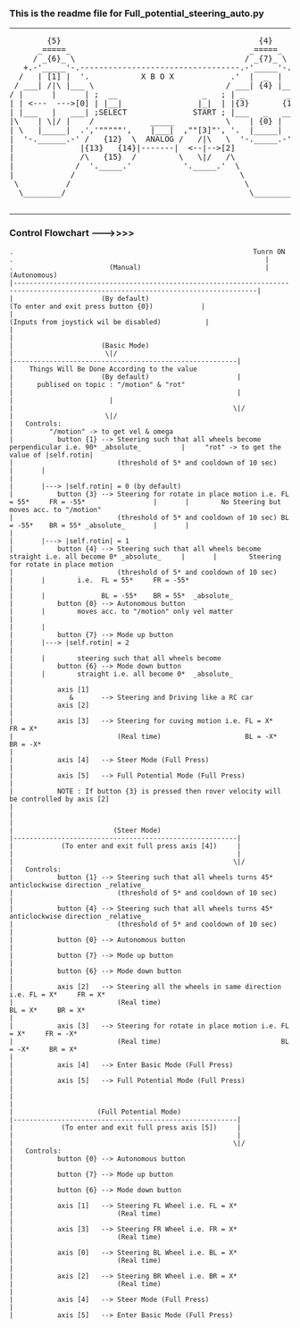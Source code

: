 ### This is the readme file for Full_potential_steering_auto.py

---
<pre>
        {5}                                          {4}
      _=====_                                      _=====_                                          |   [0], [1], [2], [3] ==> axes
     / _{6}_ \                                    / _{7}_ \                                         |   
   +.-'_____'-.----------------------------------.-'_____'-.+                                       |   {0}, {1}, ----------, {14}, {15} ==> button
  /   | [1] |  '.           X B O X            .'  |  _  |   \                                      |   
 / ___| /|\ |___ \                            / ___| {4} |___ \                                     |                         
/ |      |      | ;  __                  _   ; | _         _ | ;                                    |   
| | <---  --->[0] | |__|                |_|  | |{3}       {1}| |                                    |   NOTE : *********** Button Mapping Must Be Checked *********** 
| |___   |   ___| ;SELECT              START ; |___   _   ___| ;                                    |           
|\    | \|/ |    /            _____           \    | {0} |    /|                                    |   
| \   |_____|  .','"""""',    |___|  ,""[3]"', '.  |_____|  .' |                                    |   
|  '-.______.-' /   {12}  \  ANALOG /   /|\   \  '-._____.-'   |                                    |   
|              |{13}   {14}|-------|  <--|-->[2]               |                                    |   
|              /\   {15}  /         \   \|/   /\               |                                    |   
|             /  '._____.'           '._____.'  \              |                                    |   
|            /                                   \             |                                    |   
 \          /                                     \           /                                     |    
  \________/                                       \_________/                                      |   

</pre>
---

### Control Flowchart --->>>>
    .                                                            Tunrn ON
    .                                                               |
    .                        (Manual)                               |                             (Autonomous)       
    |-----------------------------------------------------------------------------------------------------------------------------------|
    |                      (By default)                                                 (To enter and exit press button {0})            |
    |                                                                                  (Inputs from joystick wil be disabled)           |
    |                                                                                                                                   |
    |                      (Basic Mode)                                                                        |                       \|/
    |--------------------------------------------------------|                                                 |    Things Will Be Done According to the value 
    |                      (By default)                      |                                                 |      publised on topic : "/motion" & "rot"
    |                                                        |                                                 |                        |
    |                                                       \|/                                                |                       \|/  
    |   Controls:                                                                                              |         "/motion" -> to get vel & omega
    |           button {1} --> Steering such that all wheels become perpendicular i.e. 90* _absolute_          |     "rot" -> to get the value of |self.rotin|
    |                          (threshold of 5* and cooldown of 10 sec)                                        |       |
    |                                                                                                          |       |---> |self.rotin| = 0 (by default)
    |           button {3} --> Steering for rotate in place motion i.e. FL = 55*     FR = -55*                 |       |        No Steering but moves acc. to "/motion"
    |                          (threshold of 5* and cooldown of 10 sec) BL = -55*    BR = 55* _absolute_       |       |
    |                                                                                                          |       |---> |self.rotin| = 1
    |           button {4} --> Steering such that all wheels become straight i.e. all become 0* _absolute_     |       |        Steering for rotate in place motion
    |                          (threshold of 5* and cooldown of 10 sec)                                        |       |        i.e.  FL = 55*     FR = -55*       
    |                                                                                                          |       |              BL = -55*    BR = 55*  _absolute_
    |           button {0} --> Autonomous button                                                               |       |        moves acc. to "/motion" only vel matter
    |                                                                                                          |       |
    |           button {7} --> Mode up button                                                                  |       |---> |self.rotin| = 2
    |                                                                                                          |       |        steering such that all wheels become 
    |           button {6} --> Mode down button                                                                |       |        straight i.e. all become 0*  _absolute_
    |
    |           axis [1]
    |              &       --> Steering and Driving like a RC car
    |           axis [2]
    |
    |           axis [3]   --> Steering for cuving motion i.e. FL = X*     FR = X*
    |                          (Real time)                     BL = -X*    BR = -X* 
    |                                                          
    |           axis [4]   --> Steer Mode (Full Press)
    |
    |           axis [5]   --> Full Potential Mode (Full Press)
    |
    |           NOTE : If button {3} is pressed then rover velocity will be controlled by axis [2]
    |
    |
    |
    |                         (Steer Mode)
    |--------------------------------------------------------|
    |            (To enter and exit full press axis [4])     |
    |                                                        |
    |                                                       \|/
    |   Controls:
    |           button {1} --> Steering such that all wheels turns 45* anticlockwise direction _relative_
    |                          (threshold of 5* and cooldown of 10 sec)
    | 
    |           button {4} --> Steering such that all wheels turns 45* anticlockwise direction _relative_
    |                          (threshold of 5* and cooldown of 10 sec)
    | 
    |           button {0} --> Autonomous button
    |
    |           button {7} --> Mode up button
    | 
    |           button {6} --> Mode down button
    | 
    |           axis [2]   --> Steering all the wheels in same direction i.e. FL = X*     FR = X*
    |                          (Real time)                                    BL = X*     BR = X*
    | 
    |           axis [3]   --> Steering for rotate in place motion i.e. FL = X*     FR = -X*
    |                          (Real time)                              BL = -X*     BR = X*
    | 
    |           axis [4]   --> Enter Basic Mode (Full Press)
    | 
    |           axis [5]   --> Full Potential Mode (Full Press)
    |
    |
    |
    |                     (Full Potential Mode)
    |--------------------------------------------------------|
    |            (To enter and exit full press axis [5])     |
    |                                                        |
    |                                                       \|/
    |   Controls:
    |           button {0} --> Autonomous button
    |
    |           button {7} --> Mode up button
    | 
    |           button {6} --> Mode down button
    | 
    |           axis [1]   --> Steering FL Wheel i.e. FL = X*
    |                          (Real time)
    | 
    |           axis [3]   --> Steering FR Wheel i.e. FR = X*
    |                          (Real time)
    | 
    |           axis [0]   --> Steering BL Wheel i.e. BL = X*
    |                          (Real time)
    |
    |           axis [2]   --> Steering BR Wheel i.e. BR = X*
    |                          (Real time)
    |
    |           axis [4]   --> Steer Mode (Full Press)
    | 
    |           axis [5]   --> Enter Basic Mode (Full Press)
